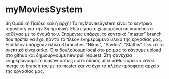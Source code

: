 # myMoviesSystem
3η Ομαδική
Παίδες καλή αρχή!
Το myMoviesSystem είναι το κεντρικό repository για την 3η ομαδική. 
Εδώ είμαστε χωρισμένοι σε branches ο καθένας με το όνομά του. 
Επομένως υπάρχει το κεντρικό "master" branch που πρέπει να έχει πάντα το πλέον ενημερωμένο υλικό της εργασίας μας.
Επιπλέον υπάρχουν άλλα 3 branches "Nikos", "Pavlos", "Stathis".
Γενικά το σκεπτικό είναι απλό. Ό,τι δουλεύουμε local στο pc μας το κάνουμε upload στο github και δημιουργούμε new pull request.
Στη συνέχεια ενημερώνουμε το master ούτως ώστε όποιος μπεί κάθε φορά να κάνει merge το branch του με το master και να έχει τα πλέον πρόσφατα αρχεία της εργασίας μας.  
